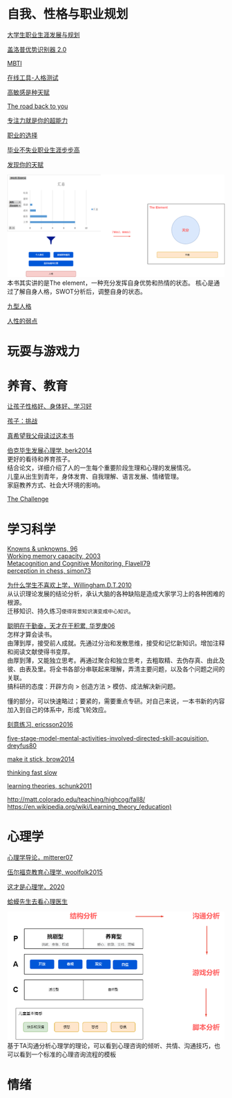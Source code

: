 
# 自我、性格与职业规划

[大学生职业生涯发展与规划]()


[盖洛普优势识别器 2.0]()

[MBTI](https://www.16personalities.com/ch/%E7%B1%BB%E5%9E%8B%E6%8F%8F%E8%BF%B0)

[在线工具-人格测试](https://www.zxgj.cn/g/dawujianban)

[高敏感是种天赋]()

[The road back to you]()

[专注力就是你的超能力]()

[职业的选择]()

[毕业不失业职业生涯步步高]()

[发现你的天赋]()

![](image/aptitude.drawio.png)
本书其实讲的是The element，一种充分发挥自身优势和热情的状态。
核心是通过了解自身人格，SWOT分析后，调整自身的状态。

[九型人格]()

[人性的弱点]()

# 玩耍与游戏力

# 养育、教育

[让孩子性格好、身体好、学习好]()

[孩子：挑战]()

[真希望我父母读过这本书]()

[伯克毕生发展心理学, berk2014](https://book.douban.com/subject/25773343/)  
更好的看待和养育孩子。  
结合论文，详细介绍了人的一生每个重要阶段生理和心理的发展情况。  
儿童从出生到青年，身体发育、自我理解、语言发展、情绪管理。  
家庭教养方式、社会大环境的影响。



[The Challenge](https://book.douban.com/subject/26304087/)

# 学习科学

[Knowns & unknowns, 96](http://matt.colorado.edu/teaching/highcog/fall8/nbbbbchlpsu96.pdf)  
[Working memory capacity, 2003](http://matt.colorado.edu/teaching/highcog/fall8/cke3.pdf)  
[Metacognition and Cognitive Monitoring, Flavell79](https://pdfs.semanticscholar.org/ee65/2f0f63ed5b0cfe0af4cb4ea76b2ecf790c8d.pdf)  
[perception in chess, simon73](http://matt.colorado.edu/teaching/highcog/fall8/cs73.pdf)  

[为什么学生不喜欢上学，Willingham.D.T.2010](https://book.douban.com/subject/4864832/)  
从认识理论发展的结论分析，承认大脑的各种缺陷是造成大家学习上的各种困难的根源。  
迁移知识、持久练习`使得背景知识演变成中心知识`。 

[聪明在于勤奋，天才在于积累, 华罗庚06](https://book.douban.com/subject/1973934/)  
怎样才算会读书。  
由薄到厚，接受前人成就。先通过分治和发散思维，接受和记忆新知识。增加注释和阅读文献使得书变厚。  
由厚到薄，又能独立思考。再通过聚合和独立思考，去粗取精、去伪存真、由此及彼、由表及里。将全书各部分串联起来理解，弄清主要问题，以及各个问题之间的关联。  
搞科研的态度：开辟方向 > 创造方法 > 模仿、成法解决新问题。  

懂的部分，可以快速略过；要紧的，需要重点专研。对自己来说，一本书新的内容加入到自己的体系中，形成飞轮效应。  

[刻意练习, ericsson2016](https://book.douban.com/subject/26895993/)

[five-stage-model-mental-activities-involved-directed-skill-acquisition, dreyfus80](https://www.researchgate.net/publication/235125013_A_Five-Stage_Model_of_the_Mental_Activities_Involved_in_Directed_Skill_Acquisition)

[make it stick, brow2014](file:///Users/liangge/Desktop/kupdf.net_make-it-stick-the-science-of-successful-learning.pdf)

[thinking fast slow](https://paulminors.com/blog/thinking-fast-slow-book-summary-pdf/)

[learning theories, schunk2011](https://book.douban.com/subject/10579469/?from=tag)

http://matt.colorado.edu/teaching/highcog/fall8/  
https://en.wikipedia.org/wiki/Learning_theory_(education)  


# 心理学
[心理学导论，mitterer07](https://book.douban.com/subject/2125973/)  


[伍尔福克教育心理学, woolfolk2015](https://book.douban.com/subject/26744183/)  

[这才是心理学，2020](https://book.douban.com/subject/35023259/)  

[蛤蟆先生去看心理医生](https://book.douban.com/subject/35143790/)  

![](image/hama.drawio.png)
基于TA沟通分析心理学的理论，可以看到心理咨询的倾听、共情、沟通技巧，也可以看到一个标准的心理咨询流程的模板 

# 情绪
